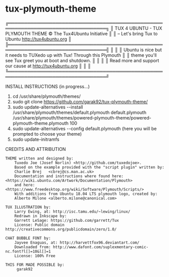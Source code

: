 # tux-plymouth-theme
╔═════════════════════════════════════════════════════════════════════════════════╗
║ TUX 4 UBUNTU - TUX PLYMOUTH THEME                   © The Tux4Ubuntu Initiative ║
║ – Let's bring Tux to Ubuntu                               http://tux4ubuntu.org ║
╠═════════════════════════════════════════════════════════════════════════════════╣
║                                                                                 ║
║   Ubuntu is nice but it needs to TUXedo up with Tux! Through this Plymouth      ║
║   theme you'll see Tux greet you at boot and shutdown.                          ║
║                                                                                 ║
║   Read more and support our cause at <http://tux4ubuntu.org>                    ║
║                                                                                 ║
╚═════════════════════════════════════════════════════════════════════════════════╝


INSTALL INSTRUCTIONS (in progress...)

1. cd /usr/share/plymouth/themes/
2. sudo git clone https://github.com/garak92/tux-plymouth-theme/
3. sudo update-alternatives --install /usr/share/plymouth/themes/default.plymouth default.plymouth /usr/share/plymouth/themes/powered-plymouth-theme/powered-plymouth-theme.plymouth 100
4. sudo update-alternatives --config default.plymouth (here you will be prompted to choose your theme)
5. sudo update-initramfs

CREDITS AND ATTRIBUTION
 
    THEME written and designed by:
        Tuxedo Joe (Josef Norlin) <http://github.com/tuxedojoe>. 
        Based on the example provided with the "script plugin" written by:
        Charlie Brej   <cbrej@cs.man.ac.uk>
        Documentation and instructions where found here: <https://wiki.ubuntu.com/Artwork/Documentation/Plymouth>
        and here: <https://www.freedesktop.org/wiki/Software/Plymouth/Scripts/>
        With additions from Ubuntu 18.04 LTS plymouth logo, created by:
        Alberto Milone <alberto.milone@canonical.com>

    TUX ILLUSTRATION by:
        Larry Ewing, at: http://isc.tamu.edu/~lewing/linux/
        Redrawn in Inkscape by:
        Garrett LeSage: https://github.com/garrett/Tux
        License: Public domain http://creativecommons.org/publicdomain/zero/1.0/

    CHAT BUBBLE FONT by:
        Jayvee Enaguas, at: http://harvettfox96.deviantart.com/
        Downloaded from: http://www.dafont.com/suplexmentary-comic-nc.font?l[]=10&l[]=1
        License: 100% Free
        
    THIS FOR MADE POSSIBLE by:
         garak92
